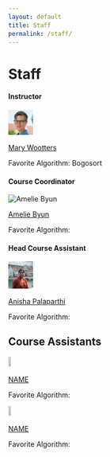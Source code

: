 ```yaml
---
layout: default
title: Staff
permalink: /staff/
---
```


# Staff


<div class="panel">
  <h4>Instructor</h4>
  <img src="/assets/images/mary.jpg" alt="Mary Wootters" class="rounded-circle img-fluid" style="width:10%; height:10%; object-fit:cover;">
  <p><a href="https://sites.google.com/site/marywootters">Mary Wootters</a></p>
  <p> Favorite Algorithm: Bogosort </p>
</div>

<div class="panel">
  <h4>Course Coordinator</h4>
  <img src="/assets/images/amelie.jpg" alt="Amelie Byun" class="rounded-circle img-fluid" style="width:10%; height:10%; object-fit:cover;">
   <p> <a href="#">Amelie Byun</a></p>
   <p> Favorite Algorithm: </p>
</div>

<div class="panel">
  <h4>Head Course Assistant</h4>
  <img src="/assets/images/anisha.jpg" alt="Anisha Palaparthi" class="rounded-circle img-fluid" style="width:10%; height:10%; object-fit:cover;">
  <p> <a href="#">Anisha Palaparthi</a></p>
  <p> Favorite Algorithm: </p>
</div>

<div class="panel">
  <h2>Course Assistants</h2>
  <img src="/assets/images/name1.jpg"  class="rounded-circle img-fluid" style="width:10%; height:10%; object-fit:cover;">
  <p> <a href="#">NAME</a></p>
  <p> Favorite Algorithm: </p>
  
  <img src="/assets/images/name1.jpg"  class="rounded-circle img-fluid" style="width:10%; height:10%; object-fit:cover;">
  <p> <a href="#">NAME</a></p>
  <p> Favorite Algorithm: </p>
</div>
